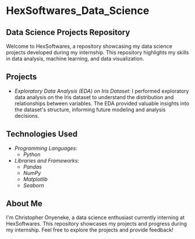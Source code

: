 # HexSoftwares_Data_Science
## Data Science Projects Repository
Welcome to HexSoftwares, a repository showcasing my data science projects developed during my internship. This repository highlights my skills in data analysis, machine learning, and data visualization.

## Projects
- *Exploratory Data Analysis (EDA) on Iris Dataset*: I performed exploratory data analysis on the Iris dataset to understand the distribution and relationships between variables. The EDA provided valuable insights into the dataset's structure, informing future modeling and analysis decisions.

## Technologies Used
- *Programming Languages*:
    - *Python*    
- *Libraries and Frameworks*:
    - *Pandas*
    - *NumPy*
    - *Matplotlib*
    - *Seaborn*
    
## About Me      
I'm Christopher Onyeneke, a data science enthusiast currently interning at HexSoftwares. This repository showcases my projects and progress during my internship. Feel free to explore the projects and provide feedback!